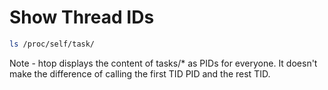 # Show Thread IDs

``` sh
ls /proc/self/task/
```

Note - htop displays the content of tasks/* as PIDs for everyone.
It doesn't make the difference of calling the first TID PID and the
rest TID.
